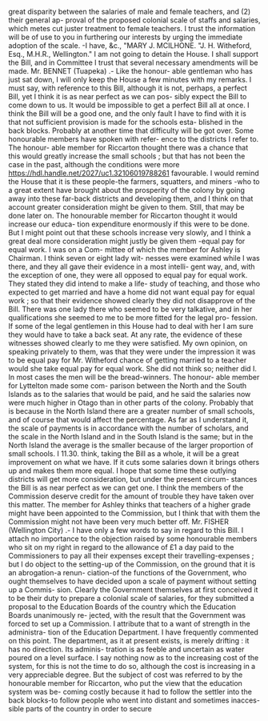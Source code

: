 great disparity between the salaries of male and female teachers, and (2) their general ap- proval of the proposed colonial scale of staffs and salaries, which metes cut juster treatment to female teachers. I trust the information will be of use to you in furthering our interests by urging the immediate adoption of the scale. -I have, &c., "MARY J. MCILHONE. "J. H. Witheford, Esq., M.H.R., Wellington." I am not going to detain the House. I shall support the Bill, and in Committee I trust that several necessary amendments will be made. Mr. BENNET (Tuapeka) .- Like the honour- able gentleman who has just sat down, I will only keep the House a few minutes with my remarks. I must say, with reference to this Bill, although it is not, perhaps, a perfect Bill, yet I think it is as near perfect as we can pos- sibly expect the Bill to come down to us. It would be impossible to get a perfect Bill all at once. I think the Bill will be a good one, and the only fault I have to find with it is that not sufficient provision is made for the schools esta- blished in the back blocks. Probably at another time that difficulty will be got over. Some honourable members have spoken with refer- ence to the districts I refer to. The honour- able member for Riccarton thought there was a chance that this would greatly increase the small schools ; but that has not been the case in the past, although the conditions were more https://hdl.handle.net/2027/uc1.32106019788261 favourable. I would remind the House that it is these people-the farmers, squatters, and miners -who to a great extent have brought about the prosperity of the colony by going away into these far-back districts and developing them, and I think on that account greater consideration might be given to them. Still, that may be done later on. The honourable member for Riccarton thought it would increase our educa- tion expenditure enormously if this were to be done. But I might point out that these schools increase very slowly, and I think a great deal more consideration might justly be given them -equal pay for equal work. I was on a Com- mittee of which the member for Ashley is Chairman. I think seven or eight lady wit- nesses were examined while I was there, and they all gave their evidence in a most intelli- gent way, and, with the exception of one, they were all opposed to equal pay for equal work. They stated they did intend to make a life- study of teaching, and those who expected to get married and have a home did not want equal pay for equal work ; so that their evidence showed clearly they did not disapprove of the Bill. There was one lady there who seemed to be very talkative, and in her qualifications she seemed to me to be more fitted for the legal pro- fession. If some of the legal gentlemen in this House had to deal with her I am sure they would have to take a back seat. At any rate, the evidence of these witnesses showed clearly to me they were satisfied. My own opinion, on speaking privately to them, was that they were under the impression it was to be equal pay for Mr. Witheford chance of getting married to a teacher would she take equal pay for equal work. She did not think so; neither did I. In most cases the men will be the bread-winners. The honour- able member for Lyttelton made some com- parison between the North and the South Islands as to the salaries that would be paid, and he said the salaries now were much higher in Otago than in other parts of the colony. Probably that is because in the North Island there are a greater number of small schools, and of course that would affect the percentage. As far as I understand it, the scale of payments is in accordance with the number of scholars, and the scale in the North Island and in the South Island is the same; but in the North Island the average is the smaller because of the larger proportion of small schools. I 11.30. think, taking the Bill as a whole, it will be a great improvement on what we have. If it cuts some salaries down it brings others up and makes them more equal. I hope that some time these outlying districts will get more consideration, but under the present circum- stances the Bill is as near perfect as we can get one. I think the members of the Commission deserve credit for the amount of trouble they have taken over this matter. The member for Ashley thinks that teachers of a higher grade might have been appointed to the Commission, but I think that with them the Commission might not have been very much better off. Mr. FISHER (Wellington City) .- I have only a few words to say in regard to this Bill. I attach no importance to the objection raised by some honourable members who sit on my right in regard to the allowance of £1 a day paid to the Commissioners to pay all their expenses except their travelling-expenses ; but I do object to the setting-up of the Commission, on the ground that it is an abrogation-a renun- ciation-of the functions of the Government, who ought themselves to have decided upon a scale of payment without setting up a Commis- sion. Clearly the Government themselves at first conceived it to be their duty to prepare a colonial scale of salaries, for they submitted a proposal to the Education Boards of the country which the Education Boards unanimously re- jected, with the result that the Government was forced to set up a Commission. I attribute that to a want of strength in the administra- tion of the Education Department. I have frequently commented on this point. The department, as it at present exists, is merely drifting : it has no direction. Its adminis- tration is as feeble and uncertain as water poured on a level surface. I say nothing now as to the increasing cost of the system, for this is not the time to do so, although the cost is increasing in a very appreciable degree. But the subject of cost was referred to by the honourable member for Riccarton, who put the view that the education system was be- coming costly because it had to follow the settler into the back blocks-to follow people who went into distant and sometimes inacces- sible parts of the country in order to secure 